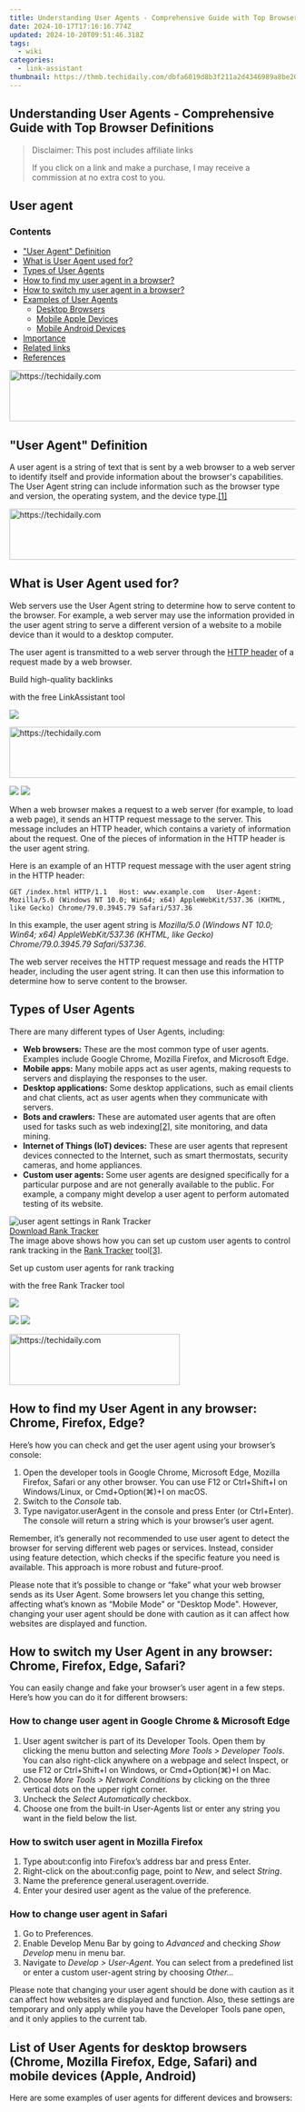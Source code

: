 ```yaml
---
title: Understanding User Agents - Comprehensive Guide with Top Browser Definitions
date: 2024-10-17T17:16:16.774Z
updated: 2024-10-20T09:51:46.318Z
tags:
  - wiki
categories:
  - link-assistant
thumbnail: https://thmb.techidaily.com/dbfa6019d8b3f211a2d4346989a8be20fa1fb2520363f53adb487ff9f78fd127.jpg
---
```


## Understanding User Agents - Comprehensive Guide with Top Browser Definitions

>  Disclaimer: This post includes affiliate links
>
>  If you click on a link and make a purchase, I may receive a commission at no extra cost to you.
>

## User agent

### Contents

* ["User Agent" Definition](https://tools.techidaily.com/link-assistant/products/)
* [What is User Agent used for?](https://tools.techidaily.com/link-assistant/products/)
* [Types of User Agents](https://tools.techidaily.com/link-assistant/products/)
* [How to find my user agent in a browser?](https://tools.techidaily.com/link-assistant/products/)
* [How to switch my user agent in a browser?](https://tools.techidaily.com/link-assistant/products/)
* [Examples of User Agents](https://tools.techidaily.com/link-assistant/products/)  
   * [Desktop Browsers](https://tools.techidaily.com/link-assistant/products/)  
   * [Mobile Apple Devices](https://tools.techidaily.com/link-assistant/products/)  
   * [Mobile Android Devices](https://tools.techidaily.com/link-assistant/products/)
* [Importance](https://tools.techidaily.com/link-assistant/products/)
* [Related links](https://tools.techidaily.com/link-assistant/products/)
* [References](https://tools.techidaily.com/link-assistant/products/)

<!-- affiliate ads begin -->
<a href="https://unicoeye.pxf.io/c/5597632/2134247/18498" target="_top" id="2134247">
  <img src="//a.impactradius-go.com/display-ad/18498-2134247" border="0" alt="https://techidaily.com" width="728" height="90"/>
</a>
<img height="0" width="0" src="https://unicoeye.pxf.io/i/5597632/2134247/18498" style="position:absolute;visibility:hidden;" border="0" />
<!-- affiliate ads end -->

## "User Agent" Definition

A user agent is a string of text that is sent by a web browser to a web server to identify itself and provide information about the browser's capabilities. The User Agent string can include information such as the browser type and version, the operating system, and the device type.[\[1\]](https://tools.techidaily.com/link-assistant/products/)

<!-- affiliate ads begin -->
<a href="https://aligracehair.sjv.io/c/5597632/2115937/19272" target="_top" id="2115937">
  <img src="//a.impactradius-go.com/display-ad/19272-2115937" border="0" alt="https://techidaily.com" width="728" height="90"/>
</a>
<img height="0" width="0" src="https://aligracehair.sjv.io/i/5597632/2115937/19272" style="position:absolute;visibility:hidden;" border="0" />
<!-- affiliate ads end -->

## What is User Agent used for?

Web servers use the User Agent string to determine how to serve content to the browser. For example, a web server may use the information provided in the user agent string to serve a different version of a website to a mobile device than it would to a desktop computer.

The user agent is transmitted to a web server through the [HTTP header](https://tools.techidaily.com/link-assistant/products/) of a request made by a web browser.

Build high-quality backlinks

with the free LinkAssistant tool

![](https://cdn1.link-assistant.com/news/images/product-download-banner/link.png) 

<!-- affiliate ads begin -->
<a href="https://aligracehair.sjv.io/c/5597632/1975841/19272" target="_top" id="1975841">
  <img src="//a.impactradius-go.com/display-ad/19272-1975841" border="0" alt="https://techidaily.com" width="728" height="90"/>
</a>
<img height="0" width="0" src="https://aligracehair.sjv.io/i/5597632/1975841/19272" style="position:absolute;visibility:hidden;" border="0" />
<!-- affiliate ads end -->

![](https://cdn1.link-assistant.com/news/images/product-download-banner/glow.svg) ![](https://cdn1.link-assistant.com/news/images/product-download-banner/glow-mobile.svg) 

When a web browser makes a request to a web server (for example, to load a web page), it sends an HTTP request message to the server. This message includes an HTTP header, which contains a variety of information about the request. One of the pieces of information in the HTTP header is the user agent string.

Here is an example of an HTTP request message with the user agent string in the HTTP header:

`GET /index.html HTTP/1.1  
Host: www.example.com  
User-Agent: Mozilla/5.0 (Windows NT 10.0; Win64; x64) AppleWebKit/537.36 (KHTML, like Gecko) Chrome/79.0.3945.79 Safari/537.36`

In this example, the user agent string is _Mozilla/5.0 (Windows NT 10.0; Win64; x64) AppleWebKit/537.36 (KHTML, like Gecko) Chrome/79.0.3945.79 Safari/537.36_.

The web server receives the HTTP request message and reads the HTTP header, including the user agent string. It can then use this information to determine how to serve content to the browser.

## Types of User Agents

There are many different types of User Agents, including:

* **Web browsers:** These are the most common type of user agents. Examples include Google Chrome, Mozilla Firefox, and Microsoft Edge.
* **Mobile apps:** Many mobile apps act as user agents, making requests to servers and displaying the responses to the user.
* **Desktop applications:** Some desktop applications, such as email clients and chat clients, act as user agents when they communicate with servers.
* **Bots and crawlers:** These are automated user agents that are often used for tasks such as web indexing[\[2\]](https://tools.techidaily.com/link-assistant/products/), site monitoring, and data mining.
* **Internet of Things (IoT) devices:** These are user agents that represent devices connected to the Internet, such as smart thermostats, security cameras, and home appliances.
* **Custom user agents:** Some user agents are designed specifically for a particular purpose and are not generally available to the public. For example, a company might develop a user agent to perform automated testing of its website.  
    
    
![user agent settings in Rank Tracker](https://cdn1.link-assistant.com/thumbs/w929-c1/upload/seowiki/posts/129/ua1.png)  
[Download Rank Tracker](https://tools.techidaily.com/link-assistant/products/)  
The image above shows how you can set up custom user agents to control rank tracking in the [Rank Tracker](https://tools.techidaily.com/link-assistant/products/) tool[\[3\]](https://tools.techidaily.com/link-assistant/products/).

Set up custom user agents for rank tracking

with the free Rank Tracker tool

![](https://cdn1.link-assistant.com/news/images/product-download-banner/chart.png) 

![](https://cdn1.link-assistant.com/news/images/product-download-banner/glow.svg) ![](https://cdn1.link-assistant.com/news/images/product-download-banner/glow-mobile.svg) 

<!-- affiliate ads begin -->
<a href="https://aligracehair.sjv.io/c/5597632/1918679/19272" target="_top" id="1918679">
  <img src="//a.impactradius-go.com/display-ad/19272-1918679" border="0" alt="https://techidaily.com" width="300" height="90"/>
</a>
<img height="0" width="0" src="https://aligracehair.sjv.io/i/5597632/1918679/19272" style="position:absolute;visibility:hidden;" border="0" />
<!-- affiliate ads end -->

## How to find my User Agent in any browser: Chrome, Firefox, Edge?

Here’s how you can check and get the user agent using your browser’s console:

1. Open the developer tools in Google Chrome, Microsoft Edge, Mozilla Firefox, Safari or any other browser. You can use F12 or Ctrl+Shift+I on Windows/Linux, or Cmd+Option(⌘)+I on macOS.
2. Switch to the _Console_ tab.
3. Type navigator.userAgent in the console and press Enter (or Ctrl+Enter). The console will return a string which is your browser’s user agent.

Remember, it’s generally not recommended to use user agent to detect the browser for serving different web pages or services. Instead, consider using feature detection, which checks if the specific feature you need is available. This approach is more robust and future-proof.

Please note that it’s possible to change or “fake” what your web browser sends as its User Agent. Some browsers let you change this setting, affecting what’s known as “Mobile Mode” or "Desktop Mode". However, changing your user agent should be done with caution as it can affect how websites are displayed and function.

## How to switch my User Agent in any browser: Chrome, Firefox, Edge, Safari?

You can easily change and fake your browser’s user agent in a few steps. Here’s how you can do it for different browsers:

### **How to change user agent in Google Chrome & Microsoft Edge**

1. User agent switcher is part of its Developer Tools. Open them by clicking the menu button and selecting _More Tools > Developer Tools_. You can also right-click anywhere on a webpage and select Inspect, or use F12 or Ctrl+Shift+I on Windows, or Cmd+Option(⌘)+I on Mac.
2. Choose _More Tools > Network Conditions_ by clicking on the three vertical dots on the upper right corner.
3. Uncheck the _Select Automatically_ checkbox.
4. Choose one from the built-in User-Agents list or enter any string you want in the field below the list.

### **How to switch user agent in Mozilla Firefox**

1. Type about:config into Firefox’s address bar and press Enter.
2. Right-click on the about:config page, point to _New_, and select _String_.
3. Name the preference general.useragent.override.
4. Enter your desired user agent as the value of the preference.

### **How to change user agent in Safari**

1. Go to Preferences.
2. Enable Develop Menu Bar by going to _Advanced_ and checking _Show Develop_ menu in menu bar.
3. Navigate to _Develop > User-Agent_. You can select from a predefined list or enter a custom user-agent string by choosing _Other..._​

Please note that changing your user agent should be done with caution as it can affect how websites are displayed and function. Also, these settings are temporary and only apply while you have the Developer Tools pane open, and it only applies to the current tab.

## List of User Agents for desktop browsers (Chrome, Mozilla Firefox, Edge, Safari) and mobile devices (Apple, Android)

Here are some examples of user agents for different devices and browsers:

<!-- affiliate ads begin -->
<span id="1834906">
					<video width="864" height="864" style="cursor:pointer"
           poster="//a.impactradius-go.com/display-clicktoplayimage/1834906.png"
           onclick="if(!this.playClicked){this.play();this.setAttribute('controls',true);this.playClicked=true;}">
	   <source src="//a.impactradius-go.com/display-ad/16836-1834906">
	   <img src="//a.impactradius-go.com/display-clicktoplayimage/1834906.png" style="border: none; height: 100%; width: 100%; object-fit: contain">
	</video>
	<div style="width:540px;text-align:center"><a href="javascript:window.open(decodeURIComponent('https%3A%2F%2F25home.pxf.io%2Fc%2F5597632%2F1834906%2F16836'), '_blank');void(0);">Click here</a></div>
</span>
<img height="0" width="0" src="https://imp.pxf.io/i/5597632/1834906/16836" style="position:absolute;visibility:hidden;" border="0" />
<!-- affiliate ads end -->

### **Desktop Browsers**

#### **Microsoft Edge on Windows**

`Mozilla/5.0 (Windows NT 10.0; Win64; x64) AppleWebKit/537.36 (KHTML, like Gecko) Chrome/119.0.0.0 Safari/537.36 Edg/119.0.0.0`

#### **Google Chrome on Mac OS X**

`Mozilla/5.0 (Macintosh; Intel Mac OS X 10_15_7) AppleWebKit/537.36 (KHTML, like Gecko) Chrome/119.0.0.0 Safari/537.36`

#### **Google Chrome on Windows**

`Mozilla/5.0 (Windows NT 10.0; Win64; x64) AppleWebKit/537.36 (KHTML, like Gecko) Chrome/119.0.0.0 Safari/537.36`

#### **Mozilla Firefox on Windows**

`Mozilla/5.0 (Windows NT 10.0; Win64; x64; rv:109.0) Gecko/20100101 Firefox/119.0`

### Mobile Apple Devices

#### **Safari on iPhone (iOS) and iPad (iPadOS)**

`Mozilla/5.0 (iPhone; CPU iPhone OS 16_5 like Mac OS X) AppleWebKit/605.1.15 (KHTML, like Gecko) Version/16.5 Mobile/15E148 Safari/604.1  
Mozilla/5.0 (iPad; CPU OS 16_5 like Mac OS X) AppleWebKit/605.1.15 (KHTML, like Gecko) Version/16.5 Mobile/15E148 Safari/604.1`

### Mobile Android Devices

#### **Chrome on Android**

`Mozilla/5.0 (Linux; Android 10; K) AppleWebKit/537.36 (KHTML, like Gecko) Chrome/114.0.0.0 Mobile Safari/537.36`

**Samsung Galaxy S22 5G:**

`Mozilla/5.0 (Linux; Android 13; SM-S901B) AppleWebKit/537.36 (KHTML, like Gecko) Chrome/112.0.0.0 Mobile Safari/537.36`

Please note that these are just examples and the actual User Agent string can vary based on the specific version of the browser and the operating system. 

You can find more information on how different browsers deal with user agents on their official websites:

* [User-Agent reduction](https://www.chromium.org/updates/ua-reduction/) in [Google Chrome for desktop](https://developers.google.com/privacy-sandbox/blog/user-agent-reduction-android-model-and-version) . List of user agent strings for [iOS](https://chromium.googlesource.com/chromium/src/+/master/docs/ios/user%5Fagent.md) or [Android](https://developers.google.com/privacy-sandbox/protections/user-agent) ​​​​​​
* List of [Mozilla Firefox](https://developer.mozilla.org/en-US/docs/Web/HTTP/Headers/User-Agent/Firefox) user agent strings
* List of [Microsoft Edge](https://learn.microsoft.com/en-us/microsoft-edge/web-platform/user-agent-guidance#user-agent-strings) user agent strings

## Importance

User agents play a crucial role in the way the World Wide Web functions, as they enable users to access and interact with online content and services. Some of the key benefits and importance of user agents include:

* **Interoperability:** User agents enable different devices, platforms, and software to communicate with each other and access the same online content and services.
* **Accessibility:** User agents enable users with disabilities to access the web by providing features such as text-to-speech, screen magnification, and keyboard navigation.
* **Personalization:** User agents can store user preferences and settings, such as language and display options, which allow for a more personalized web experience.
* **Security:** User agents can implement security measures, such as SSL/TLS encryption and certificate verification, to protect user data and prevent malicious attacks.
* **Innovation:** User agents enable the development of new and innovative technologies, such as virtual and augmented reality, which can enhance the user experience.

Overall, user agents are an essential component of the web ecosystem, enabling users to access and interact with online content and services in a convenient and secure manner.

<!-- affiliate ads begin -->
<a href="https://aligracehair.sjv.io/c/5597632/1938693/19272" target="_top" id="1938693">
  <img src="//a.impactradius-go.com/display-ad/19272-1938693" border="0" alt="https://techidaily.com" width="300" height="90"/>
</a>
<img height="0" width="0" src="https://aligracehair.sjv.io/i/5597632/1938693/19272" style="position:absolute;visibility:hidden;" border="0" />
<!-- affiliate ads end -->

## Related links about User Agent

[How Google Crawler Works: SEO Starter-Pack Guide](https://tools.techidaily.com/link-assistant/products/)

<!-- affiliate ads begin -->
<span id="1912746">
					<video width="240" height="200" style="cursor:pointer"
           poster="//a.impactradius-go.com/display-clicktoplayimage/1912746.png"
           onclick="if(!this.playClicked){this.play();this.setAttribute('controls',true);this.playClicked=true;}">
	   <source src="//a.impactradius-go.com/display-ad/20231-1912746">
	   <img src="//a.impactradius-go.com/display-clicktoplayimage/1912746.png" style="border: none; height: 100%; width: 100%; object-fit: contain">
	</video>
	<div style="width:150px;text-align:center"><a href="javascript:window.open(decodeURIComponent('https%3A%2F%2Fmindmanager.sjv.io%2Fc%2F5597632%2F1912746%2F20231'), '_blank');void(0);">Click here</a></div>
</span>
<img height="0" width="0" src="https://imp.pxf.io/i/5597632/1912746/20231" style="position:absolute;visibility:hidden;" border="0" />
<!-- affiliate ads end -->

## References

[1. https://en.wikipedia.org/wiki/User\_agent](https://en.wikipedia.org/wiki/User%5Fagent)[2. https://developers.google.com/search/docs/crawling-indexing/overview-google-crawlers](https://developers.google.com/search/docs/crawling-indexing/overview-google-crawlers)[3. https://www.link-assistant.com/help/rank-tracker/search-safety-settings.html#useragentnew](https://tools.techidaily.com/link-assistant/products/)

<ins class="adsbygoogle"
     style="display:block"
     data-ad-format="autorelaxed"
     data-ad-client="ca-pub-7571918770474297"
     data-ad-slot="1223367746"></ins>

<ins class="adsbygoogle"
     style="display:block"
     data-ad-client="ca-pub-7571918770474297"
     data-ad-slot="8358498916"
     data-ad-format="auto"
     data-full-width-responsive="true"></ins>

<span class="atpl-alsoreadstyle">Also read:</span>
<div><ul>
<li><a href="https://article-knowledge.techidaily.com/new-capture-the-blue-depths-pro-tips-for-gopro-water-filming/"><u>[New] Capture the Blue Depths Pro Tips for GoPro Water Filming</u></a></li>
<li><a href="https://youtube-webster.techidaily.com/n-2024-from-newcomer-to-pro-a-step-by-step-creator-hub-guidebook/"><u>[New] In 2024, From Newcomer to Pro A Step-by-Step Creator Hub Guidebook</u></a></li>
<li><a href="https://youtube-tips.techidaily.com/n-2024-the-perfect-guide-to-making-your-video-memories-last-with-gifs/"><u>[New] In 2024, The Perfect Guide to Making Your Video Memories Last with GIFs</u></a></li>
<li><a href="https://fox-links.techidaily.com/new-inside-look-whatsapps-vocal-messaging-network/"><u>[New] Inside Look WhatsApp's Vocal Messaging Network</u></a></li>
<li><a href="https://youtube-lab.techidaily.com/ed-in-2024-the-enigma-of-unlisted-deciphering-hidden-youtube-footage/"><u>[Updated] In 2024, The Enigma of 'Unlisted' Deciphering Hidden YouTube Footage</u></a></li>
<li><a href="https://win-extraordinary.techidaily.com/1728498864047-windows-11-m2-ssd/"><u>克服 Windows 11 無法辨識 M.2 SSD 故障排除技巧: 十一種有效解決方式</u></a></li>
<li><a href="https://win-extraordinary.techidaily.com/aomei-backupper-pro-el-sistema-de-respaldo-de-escritorio-numero-uno-para-windows-11-10-8-y-7/"><u>AOMEI Backupper Pro: El Sistema De Respaldo De Escritorio Número Uno Para Windows 11, 10, 8 Y 7</u></a></li>
<li><a href="https://technical-tips.techidaily.com/choosing-the-perfect-iphone-for-serious-gamers-a-comprehensive-guide/"><u>Choosing the Perfect iPhone for Serious Gamers: A Comprehensive Guide</u></a></li>
<li><a href="https://tech-revival.techidaily.com/decoding-the-significance-of-live-content-accessibility-in-chatgpt-and-its-consequences-for-people-worldwide/"><u>Decoding the Significance of Live Content Accessibility in ChatGPT and Its Consequences for People Worldwide</u></a></li>
<li><a href="https://win-extraordinary.techidaily.com/defending-against-mitm-exploits-strategies-for-identifying-and-securing-your-network/"><u>Defending Against MITM Exploits: Strategies for Identifying and Securing Your Network</u></a></li>
<li><a href="https://win-extraordinary.techidaily.com/detaillierte-tipps-und-tricks-fur-die-nutzung-eines-bootfahigen-usb-laufwerks-mit-windows-11/"><u>Detaillierte Tipps Und Tricks Für Die Nutzung Eines Bootfähigen USB-Laufwerks Mit Windows 11</u></a></li>
<li><a href="https://change-location.techidaily.com/in-2024-3-ways-to-fake-gps-without-root-on-apple-iphone-7-plus-drfone-by-drfone-virtual-ios/"><u>In 2024, 3 Ways to Fake GPS Without Root On Apple iPhone 7 Plus | Dr.fone</u></a></li>
<li><a href="https://win-extraordinary.techidaily.com/master-the-art-of-a-clean-browsing-experience-with-these-4-techniques-to-block-and-remove-pop-ups-from-firefox/"><u>Master the Art of a Clean Browsing Experience with These 4 Techniques to Block & Remove Pop-Ups From Firefox</u></a></li>
<li><a href="https://win-forum.techidaily.com/navigating-social-media-landscapes-insights-into-facebook-twitter-instagram-and-youtube-usage/"><u>Navigating Social Media Landscapes: Insights Into Facebook, Twitter, Instagram & YouTube Usage</u></a></li>
<li><a href="https://facebook-record-videos.techidaily.com/pioneer-your-way-through-youtube-shorts-production-for-2024/"><u>Pioneer Your Way Through YouTube Shorts Production for 2024</u></a></li>
<li><a href="https://win-extraordinary.techidaily.com/quick-and-simple-techniques-for-optimizing-your-windows-server-c-drive-space/"><u>Quick & Simple Techniques for Optimizing Your Windows Server C Drive Space</u></a></li>
<li><a href="https://win-extraordinary.techidaily.com/step-by-step-guide-building-a-rufus-bootable-flash-drive-from-windows-10/"><u>Step-by-Step Guide: Building a Rufus Bootable Flash Drive From Windows 10</u></a></li>
<li><a href="https://win-extraordinary.techidaily.com/ultimate-guide-building-a-dual-boot-all-in-one-usb-drive-from-scratch/"><u>Ultimate Guide: Building a Dual-Boot All-in-One USB Drive From Scratch</u></a></li>
<li><a href="https://win-extraordinary.techidaily.com/wie-hochlade-ich-iphone-bilder-auf-google-photos-schnelle-losungen/"><u>Wie Hochlade Ich iPhone Bilder Auf Google Photos? - Schnelle Lösungen</u></a></li>
</ul></div>

